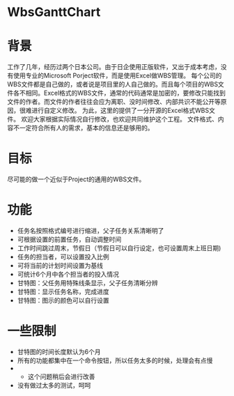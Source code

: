 # WbsGanttChart

# 背景
工作了几年，经历过两个日本公司。由于日企使用正版软件，又出于成本考虑，没有使用专业的Microsoft Porject软件，而是使用Excel做WBS管理。
每个公司的WBS文件都是自己做的，或者说是项目里的人自己做的。而且每个项目的WBS文件各不相同。Excel格式的WBS文件，通常的代码通常是加密的，要修改只能找到文件的作者。而文件的作者往往会应为离职、没时间修改、内部共识不能公开等原因，很难进行自定义修改。
为此，这里的提供了一分开源的Excel格式WBS文件。
欢迎大家根据实际情况自行修改，也欢迎共同维护这个工程。
文件格式、内容不一定符合所有人的需求，基本的信息还是够用的。

# 目标
尽可能的做一个近似于Project的通用的WBS文件。

# 功能
- 任务名按照格式编号进行缩进，父子任务关系清晰明了
- 可根据设置的前置任务，自动调整时间
- 工作时间跳过周末，节假日（节假日可以自行设定，也可设置周末上班日期)
- 任务的担当者，可以设置投入比例
- 可将当前的计划时间设置为基线
- 可统计6个月中各个担当者的投入情况
- 甘特图：父任务用特殊线条显示，父子任务清晰分辨
- 甘特图：显示任务名称，完成进度
- 甘特图：图示的颜色可以自行设置

# 一些限制
- 甘特图的时间长度默认为6个月
- 所有的功能都集中在一个命令按钮，所以任务太多的时候，处理会有点慢
- - 这个问题稍后会进行改善
- 没有做过太多的测试，呵呵
